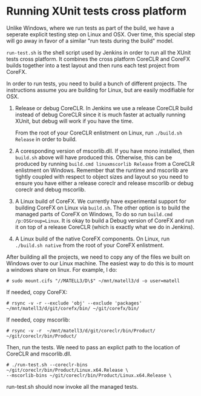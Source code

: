 # Running XUnit tests cross platform

Unlike Windows, where we run tests as part of the build, we have a seperate
explicit testing step on Linux and OSX. Over time, this special step will go
away in favor of a similar "run tests during the build" model.

`run-test.sh` is the shell script used by Jenkins in order to run all the XUnit
tests cross platform. It combines the cross platform CoreCLR and CoreFX builds
together into a test layout and then runs each test project from CoreFX.

In order to run tests, you need to build a bunch of different projects. The
instructions assume you are building for Linux, but are easily modifiable for OSX.

1. Release or debug CoreCLR. In Jenkins we use a release CoreCLR build instead
   of debug CoreCLR since it is much faster at actually running XUnit, but debug
   will work if you have the time.

   From the root of your CoreCLR enlistment on Linux, run `./build.sh Release` in
   order to build.
2. A coresponding version of mscorlib.dll. If you have mono installed, then
   `build.sh` above will have produced this. Otherwise, this can be produced by
   running `build.cmd linuxmscorlib Release` from a CoreCLR enlistment on
   Windows. Remember that the runtime and mscorlib are tightly coupled with
   respect to object sizes and layout so you need to ensure you have either a
   release coreclr and release mscorlib or debug coreclr and debug mscorlib.
3. A Linux build of CoreFX. We currently have experimental support for building
   CoreFX on Linux via `build.sh`. The other option is to build the managed
   parts of CoreFX on Windows,  To do so run `build.cmd /p:OSGroup=Linux`. It
   is okay to build a Debug version of CoreFX and run it on top of a release
   CoreCLR (which is exactly what we do in Jenkins).
4. A Linux build of the native CoreFX components. On Linux, run `./build.sh native` from
   the root of your CoreFX enlistment.

After building all the projects, we need to copy any of the files we built on Windows
over to our Linux machine. The easiest way to do this is to mount a windows
share on linux. For example, I do:

```
# sudo mount.cifs "//MATELL3/D\$" ~/mnt/matell3/d -o user=matell
```

If needed, copy CoreFX:

```
# rsync -v -r --exclude 'obj' --exclude 'packages' ~/mnt/matell3/d/git/corefx/bin/ ~/git/corefx/bin/
```

If needed, copy mscorlib:
```
# rsync -v -r  ~/mnt/matell3/d/git/coreclr/bin/Product/ ~/git/coreclr/bin/Product/
```

Then, run the tests. We need to pass an explict path to the location of CoreCLR
and mscorlib.dll.

```
# ./run-test.sh --coreclr-bins ~/git/coreclr/bin/Product/Linux.x64.Release \
--mscorlib-bins ~/git/coreclr/bin/Product/Linux.x64.Release \
```

run-test.sh should now invoke all the managed tests.

